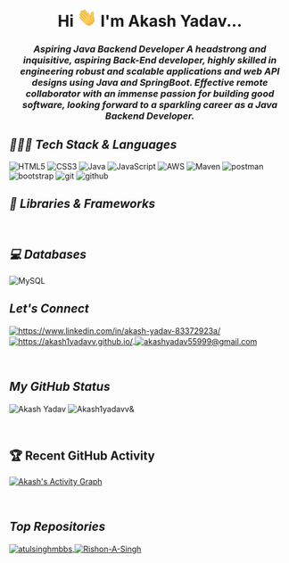
<!--
**Akash1yadavv/Akash1yadavv** is a ✨ _special_ ✨ repository because its `README.md` (this file) appears on your GitHub profile.

Here are some ideas to get you started:

- 🔭 I’m currently working on ...
- 🌱 I’m currently learning ...
- 👯 I’m looking to collaborate on ...
- 🤔 I’m looking for help with ...
- 💬 Ask me about ...
- 📫 How to reach me: ...
- 😄 Pronouns: ...
- ⚡ Fun fact: ...
-->
<!----------------------------------- Heading Section ------------------------------------>
<h1 align="center">
    Hi
    <img src="https://raw.githubusercontent.com/ABSphreak/ABSphreak/master/gifs/Hi.gif" width="35">
    I'm Akash Yadav...
</h1>

<!----------------------------------- About Section ------------------------------------>

<h3 align="center">
   <i> Aspiring Java Backend Developer</i>
    <i> A headstrong and inquisitive, aspiring Back-End developer, highly skilled in engineering robust and scalable applications and web API designs using Java and SpringBoot. Effective remote collaborator with an immense passion for building good software, looking forward to a sparkling career as a Java Backend Developer.</i>
</h3
  

<br>
  
<!----------------------------------- Tech Stack Section ------------------------------------>


### <h2><i>👨🏻‍💻 Tech Stack & Languages</i></h2>
![HTML5](https://img.shields.io/badge/HTML5-E34F26?style=for-the-badge&logo=html5&logoColor=white)
![CSS3](https://img.shields.io/badge/CSS3-1572B6?style=for-the-badge&logo=css3&logoColor=white)
![Java](https://img.shields.io/badge/Java-ED8B00?style=for-the-badge&logo=java&logoColor=white)
![JavaScript](https://img.shields.io/badge/JavaScript-323330?style=for-the-badge&logo=javascript&logoColor=F7DF1E)
 <img src="https://img.shields.io/badge/AWS-%23FF9900.svg?style=for-the-badge&logo=amazon-aws&logoColor=white" alt="AWS" />
    <img src="https://img.shields.io/badge/apache_maven-C71A36?style=for-the-badge&logo=apachemaven&logoColor=white" alt="Maven" />
     <img src="https://img.shields.io/badge/Postman-FF6C37?style=for-the-badge&logo=Postman&logoColor=white" alt="postman" />
<img src="https://img.shields.io/badge/Bootstrap-563D7C?style=for-the-badge&logo=bootstrap&logoColor=white" alt="bootstrap" />
<img src="https://img.shields.io/badge/Git-f44d27?style=for-the-badge&logo=git&logoColor=white" alt="git" />
<img src="https://img.shields.io/badge/GitHub-100000?style=for-the-badge&logo=github&logoColor=white" alt="github" />
    
### <h2><i>🚀 Libraries & Frameworks</i></h2>
<a href="" target="blank"><img src="https://img.shields.io/static/v1?style=for-the-badge&message=Spring&color=852100&label=" alt=""/></a>
<a href="" target="blank"><img src="https://img.shields.io/static/v1?style=for-the-badge&message=SpringBoot&color=00d09c&label=" alt="" /></a>
<a href="" target="blank"><img src="https://img.shields.io/static/v1?style=for-the-badge&message=Hibernate&color=000030&label=" alt=""/></a>
<a href="" target="blank"><img src="https://img.shields.io/static/v1?style=for-the-badge&message=JDBC&color=400030&label=" alt=""/></a>
<a href="" target="blank"><img src="https://img.shields.io/static/v1?style=for-the-badge&message=Servlets&color=700030&label=" alt=""/></a>


### <h2><i>💻 Databases</i></h2>
![MySQL](https://img.shields.io/badge/MySQL-00000F?style=for-the-badge&logo=mysql&logoColor=white)

 
 
 
<!----------------------------------- Social Media Links Section ------------------------------------>

<h2><i>Let's Connect</i></h2>


<p align="left">
    <a href="https://www.linkedin.com/in/akash-yadav-83372923a/">
        <img align="center" src="https://img.shields.io/badge/LinkedIn-0077B5?style=for-the-badge&logo=linkedin&logoColor=white" alt="https://www.linkedin.com/in/akash-yadav-83372923a/" />
    </a>
    <a href="https://akash1yadavv.github.io/">
        <img align="center" src="https://img.shields.io/badge/Portfolio-18A303?style=for-the-badge&logo=ionic&logoColor=white" alt="https://akash1yadavv.github.io/" />
    </a>
    <a title="akashyadav55999@gmail.com" href="mailto:akashyadav55999@gmail.com">
        <img align="center" src="https://img.shields.io/badge/Gmail-D14836?style=for-the-badge&logo=gmail&logoColor=white" alt="akashyadav55999@gmail.com" />
    </a>
</p>
<br>

 
 
 

<!----------------------------------- Star Section ------------------------------------>

 <h2><i>My GitHub Status</i></h2>

<p>
    <img align="center" src="https://github-readme-stats.vercel.app/api?username=Akash1yadavv&show_icons=true&include_all_commits=true&count_private=true&hide=issues,contribs&border_radius=0&locale=en&theme=dark" alt="Akash Yadav" height="139" />
    <img align="center" src="https://github-readme-stats.vercel.app/api/top-langs/?username=Akash1yadavv&layout=compact&exclude_repo=masai-course/akash_fw20_1095,PracticeDSA=Shell&border_radius=0&theme=dark" alt="Akash1yadavv&" height="139"/>
</p>
<br>
  
 <!--------------------------------------------------------------------------------> 
  
 ## :trophy: Recent GitHub Activity
<p>   
 <a href="https://github-readme-activity-graph.cyclic.app/graph?username=Akash1yadavv&theme=react">
        <img
          alt="Akash's Activity Graph"
          src="https://github-readme-activity-graph.cyclic.app/graph?username=Akash1yadavv&bg_color=0D1117&color=5BCDEC&line=5BCDEC&point=FFFFFF&hide_border=true&width=100vh"
        />
 </a>    
</p>


<br/>




<!----------------------------------- Top Repository Section ------------------------------------>

<h2><i>Top Repositories</i></h2>
<p>

<a href="https://github.com/shivendra0852/Online-Plant-Nursery-Rest-API">
     <img align="center" src="https://github-readme-stats-sigma-five.vercel.app/api/pin/?username=shivendra0852&repo=Online-Plant-Nursery-Rest-API&locale=en&border_radius=0&theme=dark" alt="atulsinghmbbs"/>
   
  </a> 


   
   <a href="https://github.com/shubhambhoskar/enchanting-flowers-955">
        <img align="center" src="https://github-readme-stats-sigma-five.vercel.app/api/pin/?username=shubhambhoskar&repo=enchanting-flowers-955&locale=en&border_radius=0&theme=dark" alt="Rishon-A-Singh"/>
    </a>
   
</p>

